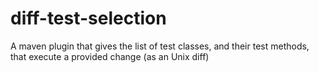 # diff-test-selection
A maven plugin that gives the list of test classes, and their test methods, that execute a provided change (as an Unix diff)
